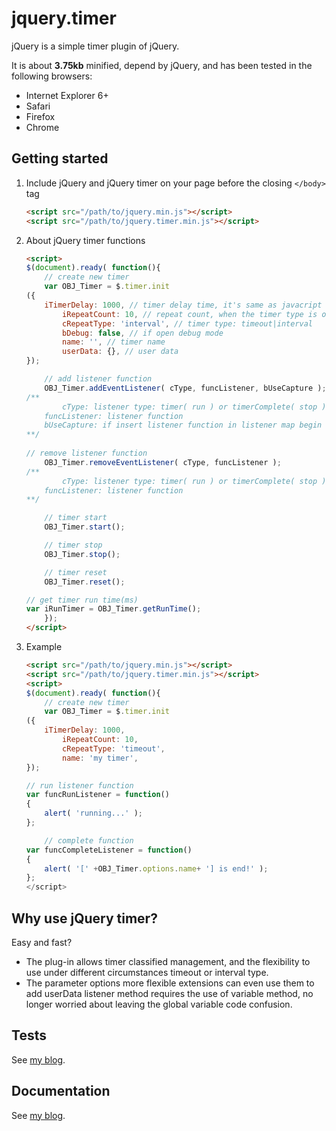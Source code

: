 
# jquery.timer

jQuery is a simple timer plugin of jQuery.

It is about **3.75kb** minified, depend by jQuery, and has been tested in the following browsers:

- Internet Explorer 6+
- Safari
- Firefox
- Chrome


## Getting started

1.  Include jQuery and jQuery timer on your page before the closing ``</body>`` tag

    ```html
    <script src="/path/to/jquery.min.js"></script>
    <script src="/path/to/jquery.timer.min.js"></script>
    ```

2.  About jQuery timer functions

    ```html
    <script>
    $(document).ready( function(){
        // create new timer
        var OBJ_Timer = $.timer.init
	({
	    iTimerDelay: 1000, // timer delay time, it's same as javacript
            iRepeatCount: 10, // repeat count, when the timer type is only valid timeout
            cRepeatType: 'interval', // timer type: timeout|interval
            bDebug: false, // if open debug mode
            name: '', // timer name
            userData: {}, // user data	
	});

        // add listener function
        OBJ_Timer.addEventListener( cType, funcListener, bUseCapture ); 
	/**
            cType: listener type: timer( run ) or timerComplete( stop )
	    funcListener: listener function
	    bUseCapture: if insert listener function in listener map begin
	**/
        
	// remove listener function
        OBJ_Timer.removeEventListener( cType, funcListener ); 
	/**
            cType: listener type: timer( run ) or timerComplete( stop )
	    funcListener: listener function
	**/

        // timer start
        OBJ_Timer.start();

        // timer stop
        OBJ_Timer.stop();

        // timer reset
        OBJ_Timer.reset();

	// get timer run time(ms)
	var iRunTimer = OBJ_Timer.getRunTime();
        });
    </script>
    ```

3.  Example
    ```html
    <script src="/path/to/jquery.min.js"></script>
    <script src="/path/to/jquery.timer.min.js"></script>
    <script>
    $(document).ready( function(){
        // create new timer
        var OBJ_Timer = $.timer.init
	({
	    iTimerDelay: 1000, 
            iRepeatCount: 10, 
            cRepeatType: 'timeout', 
            name: 'my timer',
	});
	
	// run listener function
	var funcRunListener = function()
	{
	    alert( 'running...' );
	};

        // complete function
	var funcCompleteListener = function()
	{
	    alert( '[' +OBJ_Timer.options.name+ '] is end!' );
	};
    </script>
    ```
## Why use jQuery timer?

Easy and fast?

- The plug-in allows timer classified management, and the flexibility to use under different circumstances timeout or interval type.
- The parameter options more flexible extensions can even use them to add userData listener method requires the use of variable method, no longer worried about leaving the global variable code confusion.

## Tests

See <a href="http://www.cnblogs.com/lianyue/archive/2013/05/28/3105015.html" target="_blank">my blog</a>.

## Documentation

See <a href="http://www.cnblogs.com/lianyue/archive/2013/05/28/3105015.html" target="_blank">my blog</a>.
